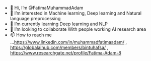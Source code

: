 - 👋 Hi, I’m @FatimaMuhammadAdam
- 👀 I’m interested in Machine learning, Deep learning and Natural language preprocessing
- 🌱 I’m currently learning  Deep learning and NLP
- 💞️ I’m looking to collaborate With people working AI research area 
- 📫 How to reach me ...https://www.linkedin.com/in/muhammadfatimaadam/ , https://globalaihub.com/members/bintuhafsa/ , https://www.researchgate.net/profile/Fatima-Adam-8

<!---
FatimaMuhammadAdam/FatimaMuhammadAdam is a ✨ special ✨ repository because its `README.md` (this file) appears on your GitHub profile.
You can click the Preview link to take a look at your changes.
--->
